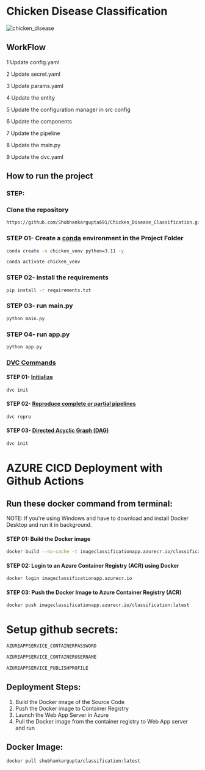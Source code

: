 # Chicken Disease Classification

<img src="https://dagshub.com/repo-avatars/25294" alt="chicken_disease"/>

## WorkFlow

1 Update config.yaml

2 Update secret.yaml

3 Update params.yaml

4 Update the entity

5 Update the configuration manager in src config

6 Update the components

7 Update the pipeline

8 Update the main.py

9 Update the dvc.yaml

## How to run the project

### STEP:
###    Clone the repository

```bash
https://github.com/Shubhankargupta691/Chicken_Disease_Classification.git
```

### STEP 01- Create a [conda](https://www.anaconda.com/download/) environment in the Project Folder

```bash
conda create -n chicken_venv python=3.11 -y
```

```bash
conda activate chicken_venv
```

### STEP 02- install the requirements

```bash
pip install -r requirements.txt
```

### STEP 03- run main.py

```bash
python main.py
```

### STEP 04- run app.py

```bash
python app.py
```
### [DVC Commands](https://dvc.org/doc)

#### STEP 01- [Initialize](https://dvc.org/doc/command-reference/init#init)
```bash
dvc init
```

#### STEP 02- [Reproduce complete or partial pipelines](https://dvc.org/doc/command-reference/repro#repro)
```bash
dvc repro
```

#### STEP 03- [Directed Acyclic Graph (DAG)](https://dvc.org/doc/command-reference/dag)
```bash
dvc init
```



# AZURE CICD Deployment with Github Actions

## Run these docker command  from terminal:

NOTE:  If you're using Windows and have to download and install Docker Desktop and run it in background.

#### STEP 01: Build the Docker image 

```bash
docker build --no-cache -t imageclassificationapp.azurecr.io/classification:latest .
```
#### STEP 02: Login to an Azure Container Registry (ACR) using Docker
```bash
docker login imageclassificationapp.azurecr.io
```
#### STEP 03: Push the Docker Image to Azure Container Registry (ACR)

```bash
docker push imageclassificationapp.azurecr.io/classification:latest
```

# Setup github secrets:

```bash
AZUREAPPSERVICE_CONTAINERPASSWORD

AZUREAPPSERVICE_CONTAINERUSERNAME

AZUREAPPSERVICE_PUBLISHPROFILE
```

## Deployment Steps:

1. Build the Docker image of the Source Code
2. Push the Docker image to Container Registry
3. Launch the Web App Server in Azure
4. Pull the Docker image from the container registry to Web App server and run

## Docker Image:

```bash
docker pull shubhankargupta/classification:latest
```